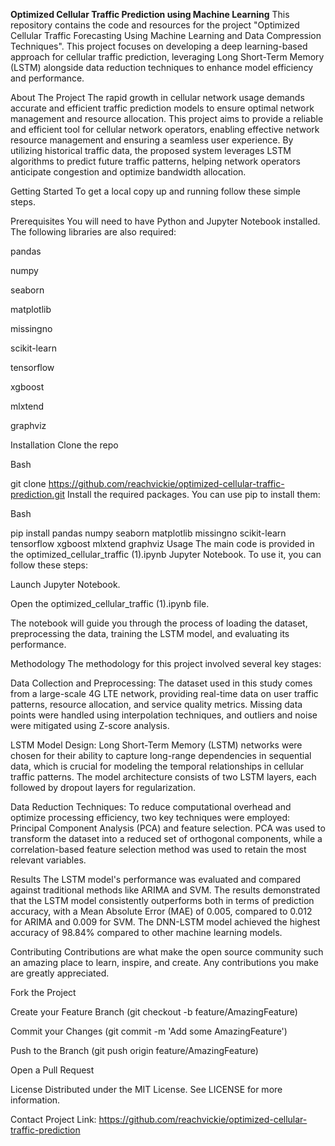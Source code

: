 **Optimized Cellular Traffic Prediction using Machine Learning**
This repository contains the code and resources for the project "Optimized Cellular Traffic Forecasting Using Machine Learning and Data Compression Techniques". This project focuses on developing a deep learning-based approach for cellular traffic prediction, leveraging Long Short-Term Memory (LSTM) alongside data reduction techniques to enhance model efficiency and performance.


About The Project
The rapid growth in cellular network usage demands accurate and efficient traffic prediction models to ensure optimal network management and resource allocation. This project aims to provide a reliable and efficient tool for cellular network operators, enabling effective network resource management and ensuring a seamless user experience. By utilizing historical traffic data, the proposed system leverages LSTM algorithms to predict future traffic patterns, helping network operators anticipate congestion and optimize bandwidth allocation.





Getting Started
To get a local copy up and running follow these simple steps.

Prerequisites
You will need to have Python and Jupyter Notebook installed. The following libraries are also required:

pandas

numpy

seaborn

matplotlib

missingno

scikit-learn

tensorflow

xgboost

mlxtend

graphviz

Installation
Clone the repo

Bash

git clone https://github.com/reachvickie/optimized-cellular-traffic-prediction.git
Install the required packages. You can use pip to install them:

Bash

pip install pandas numpy seaborn matplotlib missingno scikit-learn tensorflow xgboost mlxtend graphviz
Usage
The main code is provided in the optimized_cellular_traffic (1).ipynb Jupyter Notebook. To use it, you can follow these steps:

Launch Jupyter Notebook.

Open the optimized_cellular_traffic (1).ipynb file.

The notebook will guide you through the process of loading the dataset, preprocessing the data, training the LSTM model, and evaluating its performance.

Methodology
The methodology for this project involved several key stages:


Data Collection and Preprocessing: The dataset used in this study comes from a large-scale 4G LTE network, providing real-time data on user traffic patterns, resource allocation, and service quality metrics. Missing data points were handled using interpolation techniques, and outliers and noise were mitigated using Z-score analysis.






LSTM Model Design: Long Short-Term Memory (LSTM) networks were chosen for their ability to capture long-range dependencies in sequential data, which is crucial for modeling the temporal relationships in cellular traffic patterns. The model architecture consists of two LSTM layers, each followed by dropout layers for regularization.




Data Reduction Techniques: To reduce computational overhead and optimize processing efficiency, two key techniques were employed: Principal Component Analysis (PCA) and feature selection. PCA was used to transform the dataset into a reduced set of orthogonal components, while a correlation-based feature selection method was used to retain the most relevant variables.





Results
The LSTM model's performance was evaluated and compared against traditional methods like ARIMA and SVM. The results demonstrated that the LSTM model consistently outperforms both in terms of prediction accuracy, with a Mean Absolute Error (MAE) of 0.005, compared to 0.012 for ARIMA and 0.009 for SVM. The DNN-LSTM model achieved the highest accuracy of 98.84% compared to other machine learning models.





Contributing
Contributions are what make the open source community such an amazing place to learn, inspire, and create. Any contributions you make are greatly appreciated.

Fork the Project

Create your Feature Branch (git checkout -b feature/AmazingFeature)

Commit your Changes (git commit -m 'Add some AmazingFeature')

Push to the Branch (git push origin feature/AmazingFeature)

Open a Pull Request

License
Distributed under the MIT License. See LICENSE for more information.

Contact
Project Link: https://github.com/reachvickie/optimized-cellular-traffic-prediction
